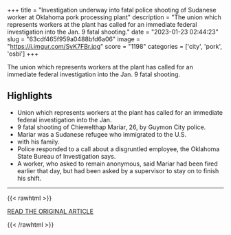 +++
title = "Investigation underway into fatal police shooting of Sudanese worker at Oklahoma pork processing plant"
description = "The union which represents workers at the plant has called for an immediate federal investigation into the Jan. 9 fatal shooting."
date = "2023-01-23 02:44:23"
slug = "63cdf465f959a0488bfd6a06"
image = "https://i.imgur.com/SyK7FBr.jpg"
score = "1198"
categories = ['city', 'pork', 'osbi']
+++

The union which represents workers at the plant has called for an immediate federal investigation into the Jan. 9 fatal shooting.

## Highlights

- Union which represents workers at the plant has called for an immediate federal investigation into the Jan.
- 9 fatal shooting of Chiewelthap Mariar, 26, by Guymon City police.
- Mariar was a Sudanese refugee who immigrated to the U.S.
- with his family.
- Police responded to a call about a disgruntled employee, the Oklahoma State Bureau of Investigation says.
- A worker, who asked to remain anonymous, said Mariar had been fired earlier that day, but had been asked by a supervisor to stay on to finish his shift.

---

{{< rawhtml >}}
  <p class="article-category">
    <a target="_blank" href="https://www.cbsnews.com/news/police-shooting-fatal-sudan-refugee-chiewelthap-mariar-oklahoma-pork-processing-plant/">READ THE ORIGINAL ARTICLE</a>
  </p>
{{< /rawhtml >}}
